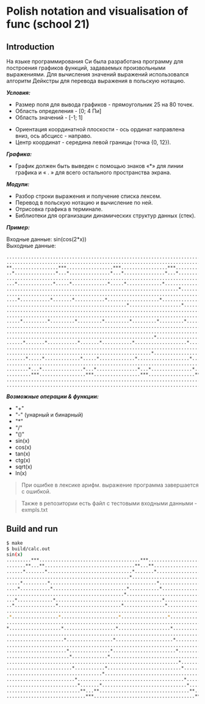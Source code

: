 # Polish notation and visualisation of func (school 21)

## Introduction

На языке программирования Си была разработана программу для построения графиков функций, задаваемых произвольными выражениями. Для вычисления значений выражений использовался алгоритм Дейкстры для перевода выражения в польскую нотацию.

***Условия:***
  
- Размер поля для вывода графиков - прямоугольник 25 на 80 точек.
- Область определения - [0; 4 Пи]
- Область значений - [-1; 1]
* Ориентация координатной плоскости - ось ординат направлена вниз, ось абсцисс - направо. 
* Центр координат - середина левой границы (точка {0, 12}). 

***Графика:***
  
- График должен быть выведен с помощью знаков «\*» для линии графика и « . » для всего остального пространства экрана.

***Модули:***

- Разбор строки выражения и получение списка лексем.
- Перевод в польскую нотацию и вычисление по ней.
- Отрисовка графика в терминале.
- Библиотеки для организации динамических структур данных (стек).

***Пример:*** 

Входные данные: sin(cos(2\*x))\
Выходные данные:

```
................................................................................
................................................................................
**.................***.................***.................***.................*
..*...............*...*...............*...*...............*...*...............*.
................................................................................
...*.............*.....*.............*.....*.............*...................*..
...............................................................*................
................................................................................
....*...........*.......*...........*...................*...................*...
............................................*...................*...............
................................................................................
................................................................................
.....*.........*.........*.........*.........*.........*.........*.........*....
................................................................................
................................................................................
......................................................*...................*.....
......*.......*...........*.......*...........*...................*.............
................................................................................
.....................................................*...................*......
.......*.....*.............*.....*.............*...................*............
................................................................................
........*...*...............*...*...............*...*...............*...*.......
.........***.................***.................***.................***........
................................................................................
................................................................................
```

***Возможные операции & функции:***

* "+" 
* "-" (унарный и бинарный) 
* "\*"
* "/" 
* "()"
* sin(x)
* cos(x)
* tan(x)
* ctg(x)
* sqrt(x)
* ln(x)

> При ошибке в лексике арифм. выражение программа завершается с ошибкой.

> Также в репозитории есть файл с тестовыми входными данными - exmpls.txt

## Build and run

```bash
$ make
$ build/calc.out
sin(x)
.........***.....................................***............................
.......**...**.................................**...**..........................
......*.......*...............................*.......*.........................
.............................................*..................................
.....*.........*.......................................*........................
....*...........*...........................*...........*.......................
...........................................*....................................
...*.............*.......................................*......................
..*...............*.......................*...............*.....................
................................................................................
.*.................*.....................*.................*....................
................................................................................
*...................*...................*...................*...................
................................................................................
.....................*.................*.....................*.................*
................................................................................
......................*...............*.......................*...............*.
.......................*.............*.......................................*..
...............................................................*................
........................*...........*...........................*...........*...
...................................*.......................................*....
.........................*.......................................*..............
..........................*.......*...............................*.......*.....
...........................**...**.................................**...**......
.............................***.....................................***........
```
